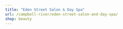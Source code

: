```yaml
---
title: "Eden Street Salon & Day Spa"
url: /campbell-river/eden-street-salon-and-day-spa/
shop: beauty
---
```

